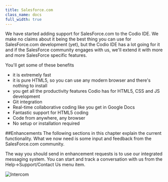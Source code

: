 ```yaml
---
title: Salesforce.com
class_name: docs
full_width: true
---
```


We have started adding support for SalesForce.com to the Codio IDE. We make no claims about it being the best thing you can use for SalesForce.com development (yet), but the Codio IDE has a lot going for it and if the SalesForce community engages with us, we'll extend it with more and more SalesForce specific features.

You'll get some of these benefits

- it is extremely fast
- it is pure HTML5, so you can use any modern browser and there's nothing to install
- you get all the productivity features Codio has for HTML5, CSS and JS development
- Git integration
- Real-time collaborative coding like you get in Google Docs
- Fantastic support for HTML5 coding
- Code from anywhere, any browser
- No setup or installation required

##Enhancements
The following sections in this chapter explain the current functionality. What we now need is some input and feedback from the SalesForce.com community. 

The way you should send in enhancement requests is to use our integrated messaging system. You can start and track a conversation with us from the Help->Support/Contact Us menu item.

![Intercom](/img/docs/intercom.png)


